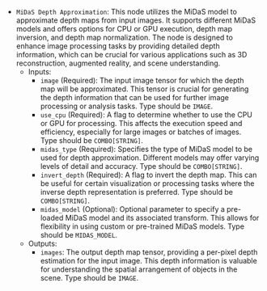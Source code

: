 - `MiDaS Depth Approximation`: This node utilizes the MiDaS model to approximate depth maps from input images. It supports different MiDaS models and offers options for CPU or GPU execution, depth map inversion, and depth map normalization. The node is designed to enhance image processing tasks by providing detailed depth information, which can be crucial for various applications such as 3D reconstruction, augmented reality, and scene understanding.
    - Inputs:
        - `image` (Required): The input image tensor for which the depth map will be approximated. This tensor is crucial for generating the depth information that can be used for further image processing or analysis tasks. Type should be `IMAGE`.
        - `use_cpu` (Required): A flag to determine whether to use the CPU or GPU for processing. This affects the execution speed and efficiency, especially for large images or batches of images. Type should be `COMBO[STRING]`.
        - `midas_type` (Required): Specifies the type of MiDaS model to be used for depth approximation. Different models may offer varying levels of detail and accuracy. Type should be `COMBO[STRING]`.
        - `invert_depth` (Required): A flag to invert the depth map. This can be useful for certain visualization or processing tasks where the inverse depth representation is preferred. Type should be `COMBO[STRING]`.
        - `midas_model` (Optional): Optional parameter to specify a pre-loaded MiDaS model and its associated transform. This allows for flexibility in using custom or pre-trained MiDaS models. Type should be `MIDAS_MODEL`.
    - Outputs:
        - `images`: The output depth map tensor, providing a per-pixel depth estimation for the input image. This depth information is valuable for understanding the spatial arrangement of objects in the scene. Type should be `IMAGE`.
